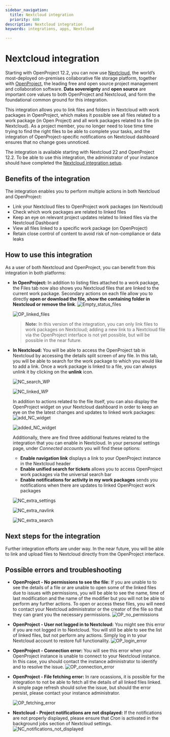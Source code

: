 ```yaml
---
sidebar_navigation:
  title: Nextcloud integration
  priority: 600
description: Nextcloud integration
keywords: integrations, apps, Nextcloud

---
```


# Nextcloud integration

Starting with OpenProject 12.2, you can now use [Nextcloud](https://nextcloud.com/), the world’s most-deployed on-premises collaborative file storage platform, together with [OpenProject](https://www.openproject.org/), the leading free and open source project management and collaboration software. **Data sovereignty** and **open source** are important core values to both OpenProject and Nextcloud, and form the foundational common ground for this integration.

This integration allows you to link files and folders in Nextcloud with work packages in OpenProject, which makes it possible see all files related to a work package (in Open Project) and all work packages related to a file (in Nextcloud). As a project member, you no longer need to lose time time trying to find the right files to be able to complete your tasks, and the integration of OpenProject-specific notifications on Nextcloud dashboard ensures that no change goes unnoticed. 

The integration is available starting with Nextcloud 22 and OpenProject 12.2. To be able to use this integration, the administrator of your instance should have completed the [Nextcloud integration setup](../../system-admin-guide/integrations/nextcloud).

## Benefits of the integration

The integration enables you to perform multiple actions in both Nextcloud and OpenProject:

- Link your Nextcloud files to OpenProject work packages (on Nextcloud)
- Check which work packages are related to linked files
- Keep an eye on relevant project updates related to linked files via the Nextcloud Dashboard
- View all files linked to a specific work package (on OpenProject)
- Retain close control of content to avoid risk of non-compliance or data leaks

## How to use this integration

As a user of both Nextcloud and OpenProject, you can benefit from this integration in both platforms:

- **In OpenProject:**
  In addition to listing files attached to a work package, the Files tab now also shows you Nextcloud files that are linked to the current work package. Secondary actions on each file allow you to directly **open or download the file, show the containing folder in Nextcloud or remove the link**.
  ![Empty_status_files](1_0_00-No_files_linked.png)

  ![OP_linked_files](1_1_00-All_files_available.png)

  > **Note:** In this version of the integration, you can only link files to work packages on Nextcloud; adding a new link to a Nextcloud file via the OpenProject interface is not yet possible, but will be possible in the near future.
  

- **In Nextcloud:**
  You will be able to access the OpenProject tab in Nextcloud by accessing the details split screen of any file. In this tab, you will be able to search for the work package to which you would like to add a link. Once a work package is linked to a file, you can always unlink it by clicking on the **unlink** icon.

  ![NC_search_WP](0_0_00-File_Relation_Search.png)

  ![NC_linked_WP](0_1_01-File_WP_Actions.png)

  In addition to actions related to the file itself, you can also display the OpenProject widget on your Nextcloud dashboard in order to keep an eye on the the latest changes and updates to linked work packages:
  ![add_NC_widget](Add_OpenProject_widget-0ea8c054.png)

  ![added_NC_widget](Nextcloud_dashboard-c04681eb.png)

  Additionally, there are find three additional features related to the integration that you can enable in Nextcloud. In your personal settings page, under *Connected accounts* you will find these options:
  
  - **Enable navigation link** displays a link to your OpenProject instance in the Nextcloud header 
  - **Enable unified search for tickets** allows you to access OpenProject work packages via the universal search bar 
  - **Enable notifications for activity in my work packages** sends you notifications when there are updates to linked OpenProject work packages

  ![NC_extra_settings](Nextcloud_connected_account-b9ffa0e3.png)

  ![NC_extra_navlink](Navigation_link_OpenProject-0fc98e3b.png)

  ![NC_extra_search](Unified_search-73e2dc96.png)


## **Next steps for the integration**

Further integration efforts are under way. In the near future, you will be able to link and upload files to Nextcloud directly from the OpenProject interface.

## Possible errors and troubleshooting

- **OpenProject - No permissions to see the file:** If you are unable to to see the details of a file or are unable to open some of the linked files due to issues with permissions, you will be able to see the name, time of last modification and the name of the modifier but you will not be able to perform any further actions. To open or access these files, you will need to contact your Nextcloud administrator or the creator of the file so that they can grant you the necessary permissions.
  ![OP_no_permissions](1_1_01-Not_all_files_available.png)

- **OpenProject - User not logged in to Nextcloud:** You might see this error if you are not logged in to Nextcloud. You will still be able to see the list of linked files, but not perform any actions. Simply log in to your Nextcloud account to restore full functionality.
  ![OP_login_error](1_0_01-Log_in_error.png)

- **OpenProject - Connection error:** You will see this error when your OpenProject instance is unable to connect to your Nextcloud instance. In this case, you should contact the instance administrator to identify and to resolve the issue.
  ![OP_connection_error](1_0_02-Connection_broken.png)

- **OpenProject - File fetching error:** In rare ocassions, it is possible for the integration to not be able to fetch all the details of all linked files linked. A simple page refresh should solve the issue, but should the error persist, please contact your instance administrator.

  ![OP_fetching_error](1_0_03-Fetching_error.png)

- **Nextcloud - Project notifications are not displayed:** If the notifications are not properly displayed, please ensure that _Cron_ is activated in the background jobs section of Nextcloud settings.
  ![NC_notifications_not_displayed](Cron_job_settings-ad025bc2.png)
